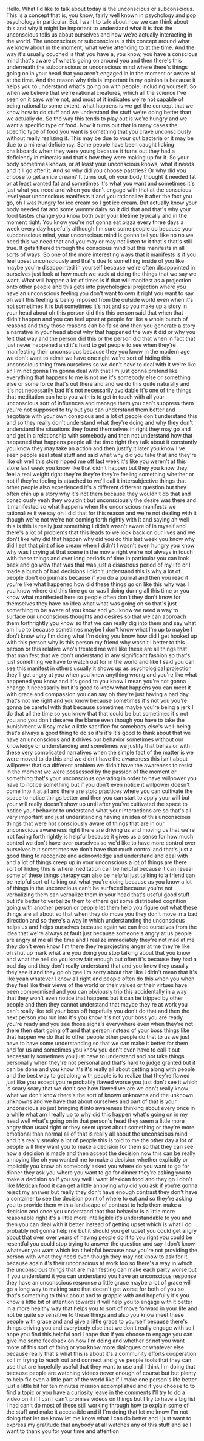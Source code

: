  Hello. What I'd like to talk about today is the unconscious or subconscious. This is a concept that is, you know, fairly well known in psychology and pop psychology in particular. But I want to talk about how we can think about this and why it might be important to understand what it is that the unconscious tells us about ourselves and how we're actually interacting in the world. The unconscious or subconscious is this concept around what we know about in the moment, what we're attending to at the time. And the way it's usually couched is that you have a, you know, you have a conscious mind that's aware of what's going on around you and then there's this underneath the subconscious or unconscious mind where there's things going on in your head that you aren't engaged in in the moment or aware of at the time. And the reason why this is important in my opinion is because it helps you to understand what's going on with people, including yourself. So when we believe that we're rational creatures, which all the science I've seen on it says we're not, and most of it indicates we're not capable of being rational to some extent, what happens is we get the concept that we know how to do stuff and we understand the stuff we're doing better than we actually do. So the way this tends to play out is we're hungry and we want a specific type of food. Now it turns out that in many cases the specific type of food you want is something that you crave unconsciously without really realizing it. This may be due to your gut bacteria or it may be due to a mineral deficiency. Some people have been caught licking chalkboards when they were young because it turns out they had a deficiency in minerals and that's how they were making up for it. So your body sometimes knows, or at least your unconscious knows, what it needs and it'll go after it. And so why did you choose pastries? Or why did you choose to get an ice cream? It turns out, oh your body thought it needed fat or at least wanted fat and sometimes it's what you want and sometimes it's just what you need and when you don't engage with that at the conscious level your unconscious manifests it and you rationalize it after the fact you go, oh I was hungry for ice cream so I got ice cream. But actually know your body needed fat and some yummy dairy so it did that and that's why your food tastes change you know both over your lifetime typically and in the moment right. You know you're not gonna eat pizza every three days a week every day hopefully although I'm sure some people do because your subconscious mind, your unconscious mind is gonna tell you like no no we need this we need that and you may or may not listen to it that's that's still true. It gets filtered through the conscious mind but this manifests in all sorts of ways. So one of the more interesting ways that it manifests is if you feel upset unconsciously and that's due to something inside of you like maybe you're disappointed in yourself because we're often disappointed in ourselves just look at how much we suck at doing the things that we say we want. What will happen a lot of times is if that will manifest as a projection onto other people and this gets into psychological projection where you have an unconscious feeling you don't want to own it right you want to say oh well this feeling is being imposed from the outside world even when it's not sometimes it is but sometimes it's not and so you make up a story in your head about oh this person did this this person said that when that didn't happen and you can feel upset at people for like a whole bunch of reasons and they those reasons can be false and then you generate a story a narrative in your head about why that happened the way it did or why you felt that way and the person did this or the person did that when in fact that just never happened and it's hard to get people to see when they're manifesting their unconscious because they you know in the modern age we don't want to admit we have one right we're sort of hiding this unconscious thing from ourselves so we don't have to deal with it we're like ah I'm not gonna I'm gonna deal with that I'm just gonna pretend like everything that happens to me is not me it's somebody else or something else or some force that's out there and and we do this quite naturally and it's not necessarily bad it's not necessarily avoidable it's one of the things that meditation can help you with is to get in touch with all your unconscious sort of influences and manage them you can't suppress them you're not supposed to try but you can understand them better and negotiate with your own conscious and a lot of people don't understand this and so they really don't understand what they're doing and why they don't understand the situations they found themselves in right they may go and and get in a relationship with somebody and then not understand how that happened that happens people all the time right they talk about it constantly you know they may take an action and then justify it later you know I've seen people seal steal stuff and said what why did you take that and they're like oh well this store ripped me off last week it's like you weren't at this store last week you know like that didn't happen but they you know they feel a real weight right they're they're they're feeling something whether or not if they're feeling is attached to we'll call it intersubjective things that other people also experienced it's a different different question but they often chin up a story why it's not them because they wouldn't do that and consciously yeah they wouldn't but unconsciously the desire was there and it manifested so what happens when the unconscious manifests we rationalize it we say oh I did that for this reason and we're not dealing with it though we're not we're not coming forth rightly with it and saying ah well this is this is really just something I didn't wasn't aware of in myself and there's a lot of problems that this leads to we look back on our lives and we don't like why did that happen why did you do this last week you know why did I eat that pint of ice cream when I didn't I wasn't even hungry you know why was I crying at that scene in the movie right we're not always in touch with these things and over long periods of time in particular you can look back and go wow that was that was just a disastrous period of my life or I made a bunch of bad decisions I didn't understand this is why a lot of people don't do journals because if you do a journal and then you read it you're like what happened how did these things go on like this why was I you know where did this time go or was I doing during all this time or you know what manifested here so people often don't they don't know for themselves they have no idea what what was going on so that's just something to be aware of you know and you know we need a way to surface our unconscious thoughts and desires so that we can approach them forthrightly you know so that we can really dig into them and say what am I up to because sometimes maybe I don't know what I'm up to maybe I don't know why I'm doing what I'm doing you know how did I get hooked up with this person why is this person my friend why wasn't I better to this person or this relative who's treated me well like these are all things that that manifest that we don't understand in any significant fashion so that's just something we have to watch out for in the world and like I said you can see this manifest in others usually it shows up as psychological projection they'll get angry at you when you knew anything wrong and you're like what happened you know and it's good to you know I mean you're not gonna change it necessarily but it's good to know what happens you can meet it with grace and compassion you can say oh they're just having a bad day that's not me right and you know because sometimes it's not you you're gonna be careful with that because sometimes maybe you're being a jerk I do that all the time so you know that that could be but sometimes it's not you and you don't deserve the blame even though you have to take the punishment will say make a little sacrifice for somebody else's well-being that's always a good thing to do so it's it's it's good to think about that we have an unconscious and it drives our behavior sometimes without our knowledge or understanding and sometimes we justify that behavior with these very complicated narratives when the simple fact of the matter is we were moved to do this and we didn't have the awareness this isn't about willpower that's a different problem we didn't have the awareness to resist in the moment we were possessed by the passion of the moment or something that's your unconscious operating in order to have willpower you have to notice something but if you don't even notice it willpower doesn't come into it at all and there are stoic practices where you can cultivate the space to notice things better and then you can start to apply your will but your will really doesn't show up until after you've cultivated the space to notice your behavior to understand what your interactions are so that's all very important and just understanding having an idea of this unconscious things that were not consciously aware of things that are in our unconscious awareness right there are driving us and moving us that we're not facing forth rightly is helpful because it gives us a sense for how much control we don't have over ourselves so we'd like to have more control over ourselves but sometimes we don't have that much control and that's just a good thing to recognize and acknowledge and understand and deal with and a lot of things creep up in your unconscious a lot of things are there sort of hiding this is where meditation can be helpful because it can reveal some of these things therapy can also be helpful just talking to a friend can be helpful sort of talking out what you're doing because as you know a lot of things in the unconscious can't be surfaced because you're not verbalizing them can verbalize them in your head that's useful good stuff but it's better to verbalize them to others get some distributed cognition going with another person or people let them help you figure out what these things are all about so that when they do move you they don't move in a bad direction and so there's a way in which understanding the unconscious helps us and helps ourselves because again we can free ourselves from the idea that we're always at fault just because someone's angry at us people are angry at me all the time and I realize immediately they're not mad at me they don't even know I'm there they're projecting anger at me they're like oh shut up mark what are you doing you stop talking about that you know and what the hell do you know fair enough but often it's because they had a bad day and they don't really understand that and you know they usually they see it and they go oh gee I'm sorry about that like I didn't mean that it's like yeah whatever I know all right and people often do this when you when they feel like their views of the world or their values or their virtues have been compromised and you can obviously trip this accidentally in a way that they won't even notice that happens but it can be tripped by other people and then they cannot understand that maybe they're at work you can't really like tell your boss off hopefully you don't do that and then the next person you run into it's you know it's not your boss you are ready you're ready and you see those signals everywhere even when they're not there then start going off and that person instead of your boss things like that happen we do that to other people other people do that to us we just have to have some understanding so that we can make it better for them and for us and sometimes you know you don't even have to call it out necessarily sometimes you just have to understand and not take things personally when they're not personal and that's hard to judge granted but it can be done and you know it's it's really all about getting along with people and the best way to get along with people is to realize that they're flawed just like you except you're probably flawed worse you just don't see it which is scary scary that we don't see how flawed we are we don't really know what we don't know there's the sort of known unknowns and the unknown unknowns and we have that about ourselves and part of that is your unconscious so just bringing it into awareness thinking about every once in a while what am I really up to why did this happen what's going on in my head well what's going on in that person's head they seem a little more angry than usual right or they seem upset about something or they're more emotional than normal all of that is really all about the unconscious mind and it's really sneaky a lot of people this is told to me the other day a lot of people will they want you to make a decision for them so that they can see how a decision is made and then accept the decision now this can be really annoying like oh you wanted me to make a decision whether explicitly or implicitly you know oh somebody asked you where do you want to go for dinner they ask you where you want to go for dinner they're asking you to make a decision so if you say well I want Mexican food and they go I don't like Mexican food it can get a little annoying why did you ask if you're gonna reject my answer but really they don't have enough contrast they don't have a container to see the decision point of where to eat and so they're asking you to provide them with a landscape of contrast to help them make a decision and once you understand that that behavior is a little more reasonable right it's a little more intelligible it's understandable to you and then you can deal with it better instead of getting upset which is what I do probably not gonna help me but it should you get upset you could get angry about that over over years of having people do it to you right you could be resentful you could stop trying to answer the question and say I don't know whatever you want which isn't helpful because now you're not providing the person with what they need even though they may not know to ask for it because again it's their unconscious at work too so there's a way in which the unconscious things that are manifesting can make each party worse but if you understand it you can understand you have an unconscious response they have an unconscious response a little grace maybe a lot of grace will go a long way to making sure that doesn't get worse for both of you so that's something to think about and to grapple with and hopefully it's you know a little bit of attention towards it will help you to engage with it better in a more healthy way that helps you to sort of move forward in your life and not be quite so sensitive to these things and also you know meet these people with grace and and give a little grace to yourself because there's things driving you and everybody else that we don't really engage with so I hope you find this helpful and I hope that if you choose to engage you can give me some feedback on how I'm doing and whether or not you want more of this sort of thing or you know more dialogues or whatever else because really that's what this is about it's a community efforts cooperation so I'm trying to reach out and connect and give people tools that they can use that are hopefully useful that they want to use and I think I'm doing that because people are watching videos never enough of course but but plenty to help fix even a little part of the world like if I make one person's life better just a little bit for ten minutes mission accomplished and if you choose to to find a topic or you have a curiosity leave in the comments I'll try to do a video on it if I can I can't promise videos on things but I try to have a big list I had can't do most of these still working through how to explain some of the stuff and make it accessible and if I'm doing that let me know I'm not doing that let me know let me know what I can do better and I just want to express my gratitude that anybody at all watches any of this stuff and so I want to thank you for your time and attention